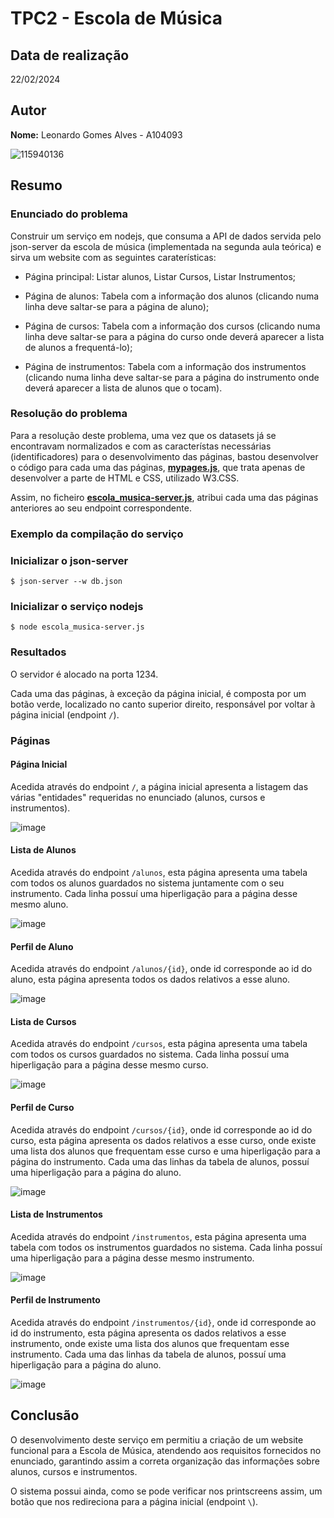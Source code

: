 # TPC2 - Escola de Música

## Data de realização
22/02/2024

## Autor
**Nome:** Leonardo Gomes Alves - A104093

![115940136](https://github.com/user-attachments/assets/68bdbc41-86fd-4a82-91ad-d08d2e9787ac)

## Resumo

### Enunciado do problema

Construir um serviço em nodejs, que consuma a API de dados servida pelo json-server da escola de música (implementada na segunda aula teórica) e sirva um website com as seguintes caraterísticas:

  - Página principal: Listar alunos, Listar Cursos, Listar Instrumentos;

  - Página de alunos: Tabela com a informação dos alunos (clicando numa linha deve saltar-se para a página de aluno);

  - Página de cursos: Tabela com a informação dos cursos (clicando numa linha deve saltar-se para a página do curso onde deverá aparecer a lista de alunos a frequentá-lo);

  - Página de instrumentos: Tabela com a informação dos instrumentos (clicando numa linha deve saltar-se para a página do instrumento onde deverá aparecer a lista de alunos que o tocam).

### Resolução do problema

Para a resolução deste problema, uma vez que os datasets já se encontravam normalizados e com as característas necessárias (identificadores) para o desenvolvimento das páginas, bastou desenvolver o código para cada uma das páginas, **<a href="https://github.com/LeonardoGomesAlves/EngWeb2025-A104093/blob/main/TPC2/mypages.js">mypages.js</a>**, que trata apenas de desenvolver a parte de HTML e CSS, utilizado W3.CSS.

Assim, no ficheiro **<a href="https://github.com/LeonardoGomesAlves/EngWeb2025-A104093/blob/main/TPC2/escola_musica-server.js">escola_musica-server.js</a>**, atribui cada uma das páginas anteriores ao seu endpoint correspondente.

### Exemplo da compilação do serviço

### Inicializar o json-server
```
$ json-server --w db.json
```

### Inicializar o serviço nodejs
```
$ node escola_musica-server.js
```

### Resultados
O servidor é alocado na porta 1234. 

Cada uma das páginas, à exceção da página inicial, é composta por um botão verde, localizado no canto superior direito, responsável por voltar à página inicial (endpoint `/`). 

### Páginas

#### Página Inicial
Acedida através do endpoint `/`, a página inicial apresenta a listagem das várias "entidades" requeridas no enunciado (alunos, cursos e instrumentos).

![image](https://github.com/user-attachments/assets/45ae2b16-6d0a-4640-9e9a-b5e5b976ba0a)

#### Lista de Alunos
Acedida através do endpoint `/alunos`, esta página apresenta uma tabela com todos os alunos guardados no sistema juntamente com o seu instrumento. 
Cada linha possuí uma hiperligação para a página desse mesmo aluno.

![image](https://github.com/user-attachments/assets/ed7b5d60-f119-4176-a964-44c4bf38d38c)

#### Perfil de Aluno
Acedida através do endpoint `/alunos/{id}`, onde id corresponde ao id do aluno, esta página apresenta todos os dados relativos a esse aluno.

![image](https://github.com/user-attachments/assets/212f0dd3-23f7-43bf-9edb-a4c45ab351d9)

#### Lista de Cursos
Acedida através do endpoint `/cursos`, esta página apresenta uma tabela com todos os cursos guardados no sistema. 
Cada linha possuí uma hiperligação para a página desse mesmo curso.

![image](https://github.com/user-attachments/assets/cfe72c59-850f-4760-93cc-c765fa7679f6)

#### Perfil de Curso
Acedida através do endpoint `/cursos/{id}`, onde id corresponde ao id do curso, esta página apresenta os dados relativos a esse curso, onde existe uma lista dos alunos que frequentam esse curso e uma hiperligação para a página do instrumento. 
Cada uma das linhas da tabela de alunos, possuí uma hiperligação para a página do aluno.

![image](https://github.com/user-attachments/assets/61b9f43e-18d8-4b04-b47e-85e92f2626a2)

#### Lista de Instrumentos
Acedida através do endpoint `/instrumentos`, esta página apresenta uma tabela com todos os instrumentos guardados no sistema. 
Cada linha possuí uma hiperligação para a página desse mesmo instrumento.

![image](https://github.com/user-attachments/assets/847a56c2-36a9-452c-8225-5b15396f6161)

#### Perfil de Instrumento
Acedida através do endpoint `/instrumentos/{id}`, onde id corresponde ao id do instrumento, esta página apresenta os dados relativos a esse instrumento, onde existe uma lista dos alunos que frequentam esse instrumento. 
Cada uma das linhas da tabela de alunos, possuí uma hiperligação para a página do aluno.

![image](https://github.com/user-attachments/assets/a8a019bf-d760-46ea-963a-a8fec2f967f4)


## Conclusão

O desenvolvimento deste serviço em permitiu a criação de um website funcional para a Escola de Música, atendendo aos requisitos fornecidos no enunciado, garantindo assim a correta organização das informações sobre alunos, cursos e instrumentos. 

O sistema possui ainda, como se pode verificar nos printscreens assim, um botão que nos redireciona para a página inicial (endpoint `\`). 


